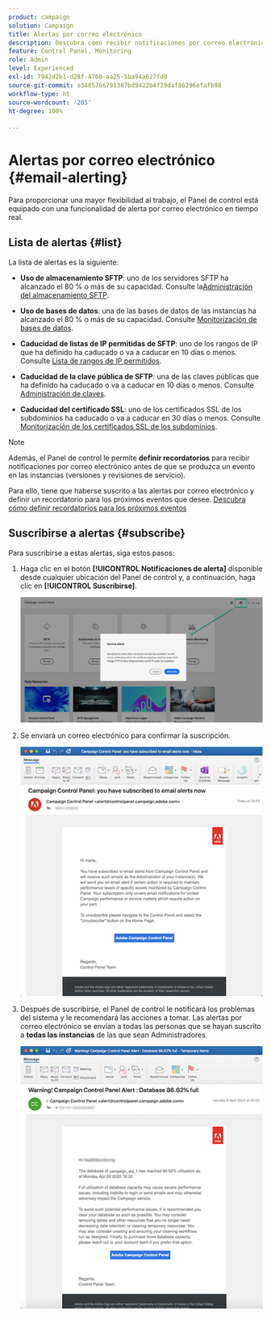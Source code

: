 ```yaml
---
product: campaign
solution: Campaign
title: Alertas por correo electrónico
description: Descubra cómo recibir notificaciones por correo electrónico en caso de problemas con las instancias de Campaign
feature: Control Panel, Monitoring
role: Admin
level: Experienced
exl-id: 7942d2b1-d28f-4760-aa25-5ba94a627fd0
source-git-commit: a3485766791387bd9422b4f29daf86296efafb98
workflow-type: ht
source-wordcount: '285'
ht-degree: 100%

---
```


# Alertas por correo electrónico {#email-alerting}

Para proporcionar una mayor flexibilidad al trabajo, el Panel de control está equipado con una funcionalidad de alerta por correo electrónico en tiempo real.

## Lista de alertas {#list}

La lista de alertas es la siguiente:

* **Uso de almacenamiento SFTP**: uno de los servidores SFTP ha alcanzado el 80 % o más de su capacidad. Consulte la[Administración del almacenamiento SFTP](../../sftp/using/sftp-storage-management.md).

* **Uso de bases de datos**: una de las bases de datos de las instancias ha alcanzado el 80 % o más de su capacidad. Consulte [Monitorización de bases de datos](../../performance-monitoring/using/database-monitoring.md).

* **Caducidad de listas de IP permitidas de SFTP**: uno de los rangos de IP que ha definido ha caducado o va a caducar en 10 días o menos. Consulte [Lista de rangos de IP permitidos](../../sftp/using/ip-range-allow-listing.md).

* **Caducidad de la clave pública de SFTP**: una de las claves públicas que ha definido ha caducado o va a caducar en 10 días o menos. Consulte [Administración de claves](../../sftp/using/key-management.md).

* **Caducidad del certificado SSL**: uno de los certificados SSL de los subdominios ha caducado o va a caducar en 30 días o menos. Consulte [Monitorización de los certificados SSL de los subdominios](../../subdomains-certificates/using/monitoring-ssl-certificates.md).

<!--* **Long running Queries**: A query has been running for more than 24 hours on one of your instances. See [Monitoring active queries](database-active-queries.md).-->

>[!NOTE]
>
>Además, el Panel de control le permite **definir recordatorios** para recibir notificaciones por correo electrónico antes de que se produzca un evento en las instancias (versiones y revisiones de servicio).
>
>Para ello, tiene que haberse suscrito a las alertas por correo electrónico y definir un recordatorio para los próximos eventos que desee. [Descubra cómo definir recordatorios para los próximos eventos](../../service-events/service-events.md#reminders)

## Suscribirse a alertas {#subscribe}

Para suscribirse a estas alertas, siga estos pasos:

1. Haga clic en el botón **[!UICONTROL Notificaciones de alerta]** disponible desde cualquier ubicación del Panel de control y, a continuación, haga clic en **[!UICONTROL Suscribirse]**.

   ![](assets/subscribing.png)

1. Se enviará un correo electrónico para confirmar la suscripción.

   ![](assets/email_subscription.png)

1. Después de suscribirse, el Panel de control le notificará los problemas del sistema y le recomendará las acciones a tomar. Las alertas por correo electrónico se envían a todas las personas que se hayan suscrito a **todas las instancias** de las que sean Administradores.

   ![](assets/alert_sample.png)
